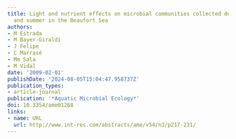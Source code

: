 ```yaml
---
title: Light and nutrient effects on microbial communities collected during spring
  and summer in the Beaufort Sea
authors:
- M Estrada
- M Bayer-Giraldi
- J Felipe
- C Marrasé
- Mm Sala
- M Vidal
date: '2009-02-01'
publishDate: '2024-08-05T15:04:47.958737Z'
publication_types:
- article-journal
publication: '*Aquatic Microbial Ecology*'
doi: 10.3354/ame01268
links:
- name: URL
  url: http://www.int-res.com/abstracts/ame/v54/n3/p217-231/
---
```

